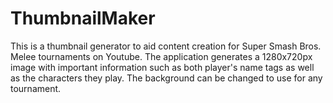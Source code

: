 # ThumbnailMaker

This is a thumbnail generator to aid content creation for Super Smash Bros. Melee tournaments on Youtube. The application generates a 1280x720px image with important information such as both player's name tags as well as the characters they play. The background can be changed to use for any tournament.
